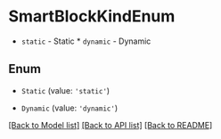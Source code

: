 # SmartBlockKindEnum

* `static` - Static * `dynamic` - Dynamic

## Enum

* `Static` (value: `'static'`)

* `Dynamic` (value: `'dynamic'`)

[[Back to Model list]](../README.md#documentation-for-models) [[Back to API list]](../README.md#documentation-for-api-endpoints) [[Back to README]](../README.md)
